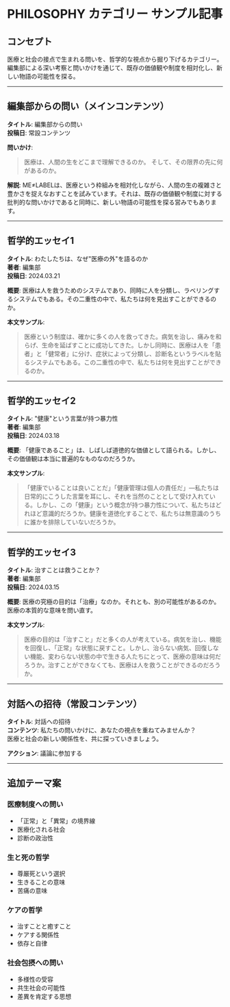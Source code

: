# PHILOSOPHY カテゴリー サンプル記事

## コンセプト

医療と社会の接点で生まれる問いを、哲学的な視点から掘り下げるカテゴリー。
編集部による深い考察と問いかけを通じて、既存の価値観や制度を相対化し、新しい物語の可能性を探る。

---

## 編集部からの問い（メインコンテンツ）

**タイトル**: 編集部からの問い  
**投稿日**: 常設コンテンツ  

**問いかけ**:
> 医療は、人間の生をどこまで理解できるのか。
> そして、その限界の先に何があるのか。

**解説**:
ME≠LABELは、医療という枠組みを相対化しながら、人間の生の複雑さと豊かさを捉えなおすことを試みています。それは、既存の価値観や制度に対する批判的な問いかけであると同時に、新しい物語の可能性を探る営みでもあります。

---

## 哲学的エッセイ1

**タイトル**: わたしたちは、なぜ"医療の外"を語るのか  
**著者**: 編集部  
**投稿日**: 2024.03.21  

**概要**: 医療は人を救うためのシステムであり、同時に人を分類し、ラベリングするシステムでもある。その二重性の中で、私たちは何を見出すことができるのか。

**本文サンプル**:
> 医療という制度は、確かに多くの人を救ってきた。病気を治し、痛みを和らげ、生命を延ばすことに成功してきた。しかし同時に、医療は人を「患者」と「健常者」に分け、症状によって分類し、診断名というラベルを貼るシステムでもある。この二重性の中で、私たちは何を見出すことができるのか。

---

## 哲学的エッセイ2

**タイトル**: "健康"という言葉が持つ暴力性  
**著者**: 編集部  
**投稿日**: 2024.03.18  

**概要**: 「健康であること」は、しばしば道徳的な価値として語られる。しかし、その価値観は本当に普遍的なものなのだろうか。

**本文サンプル**:
> 「健康でいることは良いことだ」「健康管理は個人の責任だ」—私たちは日常的にこうした言葉を耳にし、それを当然のこととして受け入れている。しかし、この「健康」という概念が持つ暴力性について、私たちはどれほど意識的だろうか。健康を道徳化することで、私たちは無意識のうちに誰かを排除していないだろうか。

---

## 哲学的エッセイ3

**タイトル**: 治すことは救うことか？  
**著者**: 編集部  
**投稿日**: 2024.03.15  

**概要**: 医療の究極の目的は「治療」なのか。それとも、別の可能性があるのか。医療の本質的な意味を問い直す。

**本文サンプル**:
> 医療の目的は「治すこと」だと多くの人が考えている。病気を治し、機能を回復し、「正常」な状態に戻すこと。しかし、治らない病気、回復しない機能、変わらない状態の中で生きる人たちにとって、医療の意味は何だろうか。治すことができなくても、医療は人を救うことができるのだろうか。

---

## 対話への招待（常設コンテンツ）

**タイトル**: 対話への招待  
**コンテンツ**:
私たちの問いかけに、あなたの視点を重ねてみませんか？  
医療と社会の新しい関係性を、共に探っていきましょう。

**アクション**: 議論に参加する

---

## 追加テーマ案

### 医療制度への問い
- 「正常」と「異常」の境界線
- 医療化される社会
- 診断の政治性

### 生と死の哲学
- 尊厳死という選択
- 生きることの意味
- 苦痛の意味

### ケアの哲学
- 治すことと癒すこと
- ケアする関係性
- 依存と自律

### 社会包摂への問い
- 多様性の受容
- 共生社会の可能性
- 差異を肯定する思想 